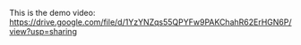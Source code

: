 This is the demo video: https://drive.google.com/file/d/1YzYNZqs55QPYFw9PAKChahR62ErHGN6P/view?usp=sharing
